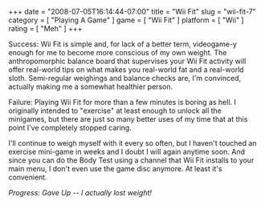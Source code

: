+++
date = "2008-07-05T16:14:44-07:00"
title = "Wii Fit"
slug = "wii-fit-7"
category = [ "Playing A Game" ]
game = [ "Wii Fit" ]
platform = [ "Wii" ]
rating = [ "Meh" ]
+++

Success: Wii Fit is simple and, for lack of a better term, videogame-y enough for me to become more conscious of my own weight.  The anthropomorphic balance board that supervises your Wii Fit activity will offer real-world tips on what makes you real-world fat and a real-world sloth.  Semi-regular weighings and balance checks are, I'm convinced, actually making me a somewhat healthier person.

Failure: Playing Wii Fit for more than a few minutes is boring as hell.  I originally intended to "exercise" at least enough to unlock all the minigames, but there are just so many better uses of my time that at this point I've completely stopped caring.

I'll continue to weigh myself with it every so often, but I haven't touched an exercise mini-game in weeks and I doubt I will again anytime soon.  And since you can do the Body Test using a channel that Wii Fit installs to your main menu, I don't even use the game disc anymore.  At least it's convenient.

<i>Progress: Gave Up -- I actually lost weight!</i>